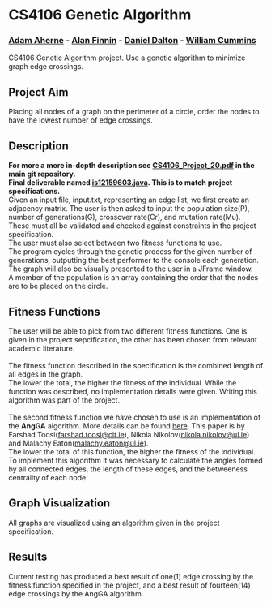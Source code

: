 # CS4106 Genetic Algorithm
### [Adam Aherne](https://github.com/underwaterjesus "Adam's GitHub") - [Alan Finnin](https://github.com/alanfinnin "Alan's GitHub") - [Daniel Dalton](https://github.com/ddalton98 "Daniel's GitHub") - [William Cummins](https://github.com/Willc200 "William's GitHub")
CS4106 Genetic Algorithm project. Use a genetic algorithm to minimize graph edge crossings.<br/>
## Project Aim
Placing all nodes of a graph on the perimeter of a circle, order the nodes to have the lowest number of edge crossings.
## Description
**For more a more in-depth description see [CS4106_Project_20.pdf](https://github.com/underwaterjesus/CS4106_Genetic_Algorithm/blob/master/CS4106_Project_20.pdf
"CS4106 Project Specification") in the main git repository.<br/>
Final deliverable named [is12159603.java](https://github.com/underwaterjesus/CS4106_Genetic_Algorithm/blob/master/is12159603.java "is12159603.java"). This is to match project specifications.**<br/>
Given an input file, input.txt, representing an edge list, we first create an adjacency matrix.
The user is then asked to input the population size(P), number of generations(G), crossover rate(Cr), and mutation rate(Mu).
These must all be validated and checked against constraints in the project specification.<br/>
The user must also select between two fitness functions to use.<br/>
The program cycles through the genetic process for the given number of generations,
outputting the best performer to the console each generation. The graph will also be visually presented to the user in a JFrame window.<br/>
A member of the population is an array containing the order that the nodes are to be placed on the circle.
## Fitness Functions
The user will be able to pick from two different fitness functions. One is given in
the project sepcification, the other has been chosen from relevant academic literature.<br/><br/>
The fitness function described in the specification is the combined length of all edges in the graph.<br/>
The lower the total, the higher the fitness of the individual. While the function was described, no implementation details were given.
Writing this algorithm was part of the project.<br/><br/>
The second fitness function we have chosen to use is an implementation of the **AngGA** algorithm.
More details can be found [here](https://ulir.ul.ie/bitstream/handle/10344/5395/Eaton_2016_GA.pdf?sequence=1
"A GA-Inspired Approach to the Reduction of EdgeCrossings in Force-Directed Layouts").
This paper is by Farshad Toosi(farshad.toosi@cit.ie), Nikola Nikolov(nikola.nikolov@ul.ie) and Malachy Eaton(malachy.eaton@ul.ie).<br/>
The lower the total of this function, the higher the fitness of the individual. To implement this algorithm it was necessary to calculate the
angles formed by all connected edges, the length of these edges, and the betweeness centrality of each node.
## Graph Visualization
All graphs are visualized using an algorithm given in the project specification.
## Results
Current testing has produced a best result of one(1) edge crossing by the fitness function specified in the project, and a best result of fourteen(14) edge crossings by the AngGA algorithm.
